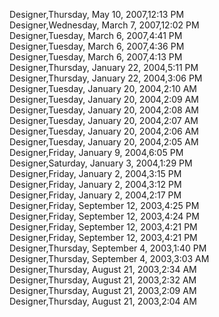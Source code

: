 ﻿Designer,Thursday, May 10, 2007,12:13 PM  Designer,Wednesday, March 7, 2007,12:02 PM  Designer,Tuesday, March 6, 2007,4:41 PM  Designer,Tuesday, March 6, 2007,4:36 PM  Designer,Tuesday, March 6, 2007,4:13 PM  Designer,Thursday, January 22, 2004,5:11 PM  Designer,Thursday, January 22, 2004,3:06 PM  Designer,Tuesday, January 20, 2004,2:10 AM  Designer,Tuesday, January 20, 2004,2:09 AM  Designer,Tuesday, January 20, 2004,2:08 AM  Designer,Tuesday, January 20, 2004,2:07 AM  Designer,Tuesday, January 20, 2004,2:06 AM  Designer,Tuesday, January 20, 2004,2:05 AM  Designer,Friday, January 9, 2004,6:05 PM  Designer,Saturday, January 3, 2004,1:29 PM  Designer,Friday, January 2, 2004,3:15 PM  Designer,Friday, January 2, 2004,3:12 PM  Designer,Friday, January 2, 2004,2:17 PM  Designer,Friday, September 12, 2003,4:25 PM  Designer,Friday, September 12, 2003,4:24 PM  Designer,Friday, September 12, 2003,4:21 PM  Designer,Friday, September 12, 2003,4:21 PM  Designer,Thursday, September 4, 2003,1:40 PM  Designer,Thursday, September 4, 2003,3:03 AM  Designer,Thursday, August 21, 2003,2:34 AM  Designer,Thursday, August 21, 2003,2:32 AM  Designer,Thursday, August 21, 2003,2:09 AM  Designer,Thursday, August 21, 2003,2:04 AM